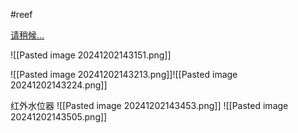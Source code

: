 #reef 

[请稍候…](https://www.reef2reef.com/threads/has-anyone-created-a-full-raspberry-pi-aquarium-monitoring-control-system.264093/page-4)


![[Pasted image 20241202143151.png]]




![[Pasted image 20241202143213.png]]![[Pasted image 20241202143224.png]]


红外水位器
![[Pasted image 20241202143453.png]]
![[Pasted image 20241202143505.png]]